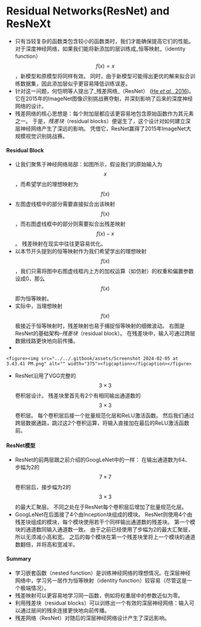 # Residual Networks(ResNet) and ResNeXt

* 只有当较复杂的函数类包含较小的函数类时，我们才能确保提高它们的性能。 对于深度神经网络，如果我们能将新添加的层训练成_恒等映射_（identity function）$$f(x) = x$$，新模型和原模型将同样有效。 同时，由于新模型可能得出更优的解来拟合训练数据集，因此添加层似乎更容易降低训练误差。
* 针对这一问题，何恺明等人提出了_残差网络_（ResNet） ([He _et al._, 2016](https://zh.d2l.ai/chapter\_references/zreferences.html#id60))。 它在2015年的ImageNet图像识别挑战赛夺魁，并深刻影响了后来的深度神经网络的设计。
* &#x20;残差网络的核心思想是：每个附加层都应该更容易地包含原始函数作为其元素之一。 于是，_残差块_（residual blocks）便诞生了，这个设计对如何建立深层神经网络产生了深远的影响。 凭借它，ResNet赢得了2015年ImageNet大规模视觉识别挑战赛。

#### Residual Block

* 让我们聚焦于神经网络局部：如图所示，假设我们的原始输入为$$x$$，而希望学出的理想映射为$$f(x)$$
* 左图虚线框中的部分需要直接拟合出该映射$$f(x)$$，而右图虚线框中的部分则需要拟合出残差映射$$f(x) - x$$。 残差映射在现实中往往更容易优化。
* &#x20;以本节开头提到的恒等映射作为我们希望学出的理想映射$$f(x)$$，我们只需将图中右图虚线框内上方的加权运算（如仿射）的权重和偏置参数设成0，那么$$f(x)$$即为恒等映射。
* &#x20;实际中，当理想映射$$f(x)$$极接近于恒等映射时，残差映射也易于捕捉恒等映射的细微波动。 右图是ResNet的基础架构–_残差块_（residual block）。 在残差块中，输入可通过跨层数据线路更快地向前传播。
*

    <figure><img src="../../.gitbook/assets/Screenshot 2024-02-05 at 3.43.41 PM.png" alt="" width="375"><figcaption></figcaption></figure>
* ResNet沿用了VGG完整的$$3×3$$卷积层设计。 残差块里首先有2个有相同输出通道数的$$3×3$$卷积层。 每个卷积层后接一个批量规范化层和ReLU激活函数。 然后我们通过跨层数据通路，跳过这2个卷积运算，将输入直接加在最后的ReLU激活函数前。

#### ResNet模型

* ResNet的前两层跟之前介绍的GoogLeNet中的一样： 在输出通道数为64、步幅为2的$$7×7$$卷积层后，接步幅为2的$$3×3$$的最大汇聚层。 不同之处在于ResNet每个卷积层后增加了批量规范化层。
* GoogLeNet在后面接了4个由Inception块组成的模块。 ResNet则使用4个由残差块组成的模块，每个模块使用若干个同样输出通道数的残差块。 第一个模块的通道数同输入通道数一致。 由于之前已经使用了步幅为2的最大汇聚层，所以无须减小高和宽。 之后的每个模块在第一个残差块里将上一个模块的通道数翻倍，并将高和宽减半。

#### Summary

* 学习嵌套函数（nested function）是训练神经网络的理想情况。在深层神经网络中，学习另一层作为恒等映射（identity function）较容易（尽管这是一个极端情况）。
* 残差映射可以更容易地学习同一函数，例如将权重层中的参数近似为零。
* 利用残差块（residual blocks）可以训练出一个有效的深层神经网络：输入可以通过层间的残余连接更快地向前传播。
* 残差网络（ResNet）对随后的深层神经网络设计产生了深远影响。
